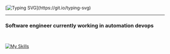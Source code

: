 [![Typing SVG](https://readme-typing-svg.demolab.com?font=Fira+Code&weight=600&size=30&duration=3000&pause=1000&color=000000&repeat=true&random=false&width=435&lines=Hey+there%2C+I'm+Tyler!)](https://git.io/typing-svg)

---

### Software engineer currently working in automation devops

<br/>

[![My Skills](https://skillicons.dev/icons?i=java,gradle,spring,ts,nodejs,svelte,tailwind,python,flask,powershell,aws,dynamodb,kubernetes,docker,githubactions,linux,git)](https://skillicons.dev)
